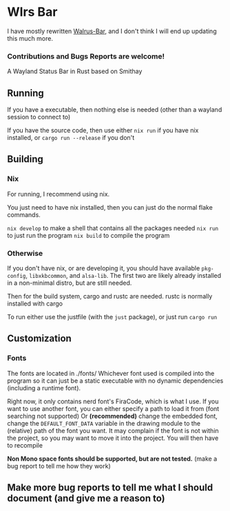# Wlrs Bar

I have mostly rewritten [Walrus-Bar](https://github.com/elijahimmer/walrus-bar), and I don't think I will end up updating this much more.

### Contributions and Bugs Reports are welcome!
A Wayland Status Bar in Rust based on Smithay

## Running
If you have a executable, then nothing else is needed (other than a wayland session to connect to)

If you have the source code, then use either
`nix run` if you have nix installed, or
`cargo run --release` if you don't

## Building 
### Nix
For running, I recommend using nix.

You just need to have nix installed, then you can just do the normal flake commands.

`nix develop` to make a shell that contains all the packages needed
`nix run` to just run the program
`nix build` to compile the program

### Otherwise
If you don't have nix, or are developing it, you should have available
`pkg-config`, `libxkbcommon`, and `alsa-lib`.
The first two are likely already installed in a non-minimal distro, but are still needed.

Then for the build system, cargo and rustc are needed. rustc is normally installed with cargo

To run either use the justfile (with the `just` package), or just run `cargo run`


## Customization
### Fonts
The fonts are located in ./fonts/
Whichever font used is compiled into the program so it can just be a static 
executable with no dynamic dependencies (including a runtime font).

Right now, it only contains nerd font's FiraCode, which is what I use.
If you want to use another font, you can either specify a path to load it from
(font searching not supported)
Or **(recommended)** change the embedded font, change the `DEFAULT_FONT_DATA` variable
in the drawing module to the (relative) path of the font you want.
It may complain if the font is not within the project, so you may want to move it into the project.
You will then have to recompile

**Non Mono space fonts should be supported, but are not tested.** (make a bug report to tell me how they work)

## Make more bug reports to tell me what I should document (and give me a reason to)

